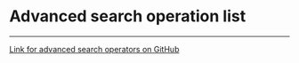# Advanced search operation list

---

[Link for advanced search operators on GitHub](https://github.com/cipher387/Advanced-search-operators-list)
